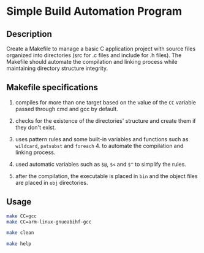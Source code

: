# Simple Build Automation Program

## Description

Create a Makefile to manage a basic C application project with source files organized into directories (src for .c files and include for .h files). The Makefile should automate the compilation and linking process while maintaining directory structure integrity.

## Makefile specifications

1. compiles for more than one target based on the value of the `CC` variable passed through cmd and gcc by default.

2. checks for the existence of the directories' structure and create them if they don't exist.

3. uses pattern rules and some built-in variables and functions such as `wildcard`, `patsubst` and `foreach` 4. to automate the compilation and linking process.

4. used automatic variables such as `$@`, `$<` and `$^` to simplify the rules.

5. after the compilation, the executable is placed in `bin` and the object files are placed in `obj` directories.

## Usage

```bash
make CC=gcc
make CC=arm-linux-gnueabihf-gcc

make clean

make help
```
